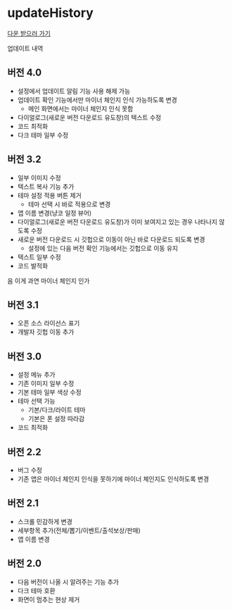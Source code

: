 
# updateHistory
[다운 받으러 가기](https://github.com/egg16496/NyankoScheduleAssistant-for_sharing#%EB%8B%A4%EC%9A%B4-%EB%B0%9B%EA%B8%B0)

업데이트 내역
## 버전 4.0
* 설정에서 업데이트 알림 기능 사용 해제 가능
* 업데이트 확인 기능에서만 마이너 체인지 인식 가능하도록 변경
  * 메인 화면에서는 마이너 체인지 인식 못함
* 다이얼로그(새로운 버전 다운로드 유도창)의 텍스트 수정
* 코드 최적화
* 다크 테마 일부 수정
## 버전 3.2
* 일부 이미지 수정
* 텍스트 복사 기능 추가
* 테마 설정 적용 버튼 제거
  * 테마 선택 시 바로 적용으로 변경
* 앱 이름 변경(냥코 일정 뷰어)
* 다이얼로그(새로운 버전 다운로드 유도창)가 이미 보여지고 있는 경우 나타나지 않도록 수정
* 새로운 버전 다운로드 시 깃헙으로 이동이 아닌 바로 다운로드 되도록 변경
  * 설정에 있는 다음 버전 확인 기능에서는 깃헙으로 이동 유지
* 텍스트 일부 수정
* 코드 발적화

음 이게 과연 마이너 체인지 인가
## 버전 3.1
* 오픈 소스 라이선스 표기
* 개발자 깃헙 이동 추가
## 버전 3.0
* 설정 메뉴 추가
* 기존 이미지 일부 수정
* 기본 테마 일부 색상 수정
* 테마 선택 가능 
  * 기본/다크/라이트 테마
  * 기본은 폰 설정 따라감
* 코드 최적화
## 버전 2.2
* 버그 수정
* 기존 앱은 마이너 체인지 인식을 못하기에 마이너 체인지도 인식하도록 변경
## 버전 2.1
* 스크롤 민감하게 변경
* 세부항목 추가(전체/뽑기/이벤트/출석보상/판매)
* 앱 이름 변경
## 버전 2.0
* 다음 버전이 나올 시 알려주는 기능 추가
* 다크 테마 호환
* 화면이 멈추는 현상 제거
